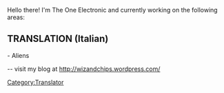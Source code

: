 Hello there! I'm The One Electronic and currently working on the
following areas:

## TRANSLATION (Italian)

\- Aliens

-- visit my blog at <http://wizandchips.wordpress.com/>

[Category:Translator](Category:Translator "wikilink")